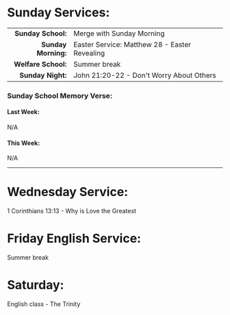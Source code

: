 # Sunday Services:

| | |
| --:|:-- |
| **Sunday School:**  |	Merge with Sunday Morning
| **Sunday Morning:** |	Easter Service: Matthew 28 - Easter Revealing
| **Welfare School:** |	Summer break
| **Sunday Night:**   | John 21:20-22 - Don't Worry About Others

### Sunday School Memory Verse:
#### Last Week: 

N/A

#### This Week:

N/A

---
# Wednesday Service:

1 Corinthians 13:13 - Why is Love the Greatest

# Friday English Service:

Summer break

# Saturday:

English class - The Trinity